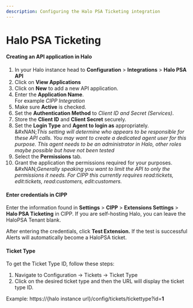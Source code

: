 ```yaml
---
description: Configuring the Halo PSA Ticketing integration
---
```


# Halo PSA Ticketing

#### Creating an API application in Halo

1. In your Halo instance head to **Configuration** > **Integrations** > **Halo PSA API**
2. Click on **View Applications**
3. Click on **New** to add a new API application.
4. Enter the **Application Name**.\
   For example _CIPP Integration_
5. Make sure **Active** is checked.
6. Set the **Authentication Method** to _Client ID and Secret (Services)_.
7. Store the **Client ID** and **Client Secret** securely.
8. Set the **Login Type** and **Agent to login as** appropriately.\
   &#xNAN;_&#x54;his setting will determine who appears to be responsible for these API calls. You may want to create a dedicated agent user for this purpose._ _This agent needs to be an administrator in Halo, other roles maybe possible but have not been tested_
9. Select the **Permissions** tab.
10. Grant the application the permissions required for your purposes.\
    &#xNAN;_&#x47;enerally speaking you want to limit the API to only the permissions it needs. For CIPP this currently requires read:tickets, edit:tickets, read:customers, edit:customers._

#### Enter credentials in CIPP

Enter the information found in **Settings** > **CIPP** > **Extensions Settings** > **Halo PSA Ticketing** in CIPP. If you are self-hosting Halo, you can leave the HaloPSA Tenant blank.

After entering the credentials, click **Test Extension.** If the test is successful Alerts will automatically become a HaloPSA ticket.

#### Ticket Type

To get the Ticket Type ID, follow these steps:

1. Navigate to Configuration -> Tickets -> Ticket Type
2. Click on the desired ticket type and then the URL will display the ticket type ID.

Example: https://{halo instance url}/config/tickets/tickettype?id=**1**

